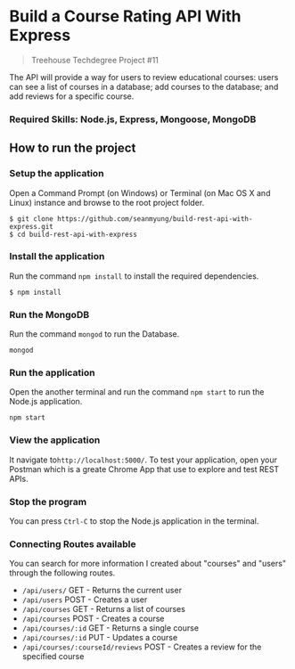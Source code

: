 # Build a Course Rating API With Express 
>Treehouse Techdegree Project #11

The API will provide a way for users to review educational courses: users can see a list of courses in a database; add courses to the database; and add reviews for a specific course.

### Required Skills: Node.js, Express, Mongoose, MongoDB

## How to run the project
### Setup the application 
Open a Command Prompt (on Windows) or Terminal (on Mac OS X and Linux) instance and browse to the root project folder.
```
$ git clone https://github.com/seanmyung/build-rest-api-with-express.git
$ cd build-rest-api-with-express
```
### Install the application
Run the command `npm install` to install the required dependencies.
```
$ npm install 
```
### Run the MongoDB
Run the command `mongod` to run the Database.
```
mongod
```
### Run the application
Open the another terminal and run the command `npm start` to run the Node.js application.
```
npm start
```
### View the application 
It navigate to`http://localhost:5000/`.
To test your application, open your Postman which is a greate Chrome App that use to explore and test REST APIs. 

### Stop the program 
You can press `Ctrl-C` to stop the Node.js application in the terminal.

### Connecting Routes available 
You can search for more information I created about "courses" and "users" through the following routes. 
* `/api/users/` GET - Returns the current user
* `/api/users`  POST - Creates a user
* `/api/courses`  GET - Returns a list of courses
* `/api/courses`  POST - Creates a course
* `/api/courses/:id`  GET - Returns a single course
* `/api/courses/:id`  PUT - Updates a course 
* `/api/courses/:courseId/reviews`  POST - Creates a review for the specified course

